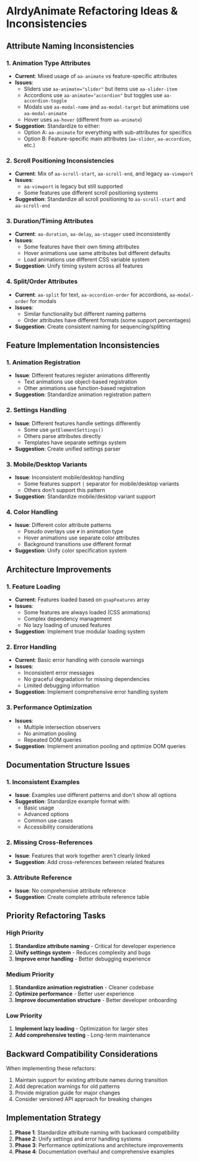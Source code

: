 # AlrdyAnimate Refactoring Ideas & Inconsistencies

## Attribute Naming Inconsistencies

### 1. Animation Type Attributes
- **Current**: Mixed usage of `aa-animate` vs feature-specific attributes
- **Issues**:
  - Sliders use `aa-animate="slider"` but items use `aa-slider-item`
  - Accordions use `aa-animate="accordion"` but toggles use `aa-accordion-toggle`
  - Modals use `aa-modal-name` and `aa-modal-target` but animations use `aa-modal-animate`
  - Hover uses `aa-hover` (different from `aa-animate`)
- **Suggestion**: Standardize to either:
  - Option A: `aa-animate` for everything with sub-attributes for specifics
  - Option B: Feature-specific main attributes (`aa-slider`, `aa-accordion`, etc.)


### 2. Scroll Positioning Inconsistencies
- **Current**: Mix of `aa-scroll-start`, `aa-scroll-end`, and legacy `aa-viewport`
- **Issues**:
  - `aa-viewport` is legacy but still supported
  - Some features use different scroll positioning systems
- **Suggestion**: Standardize all scroll positioning to `aa-scroll-start` and `aa-scroll-end`

### 3. Duration/Timing Attributes
- **Current**: `aa-duration`, `aa-delay`, `aa-stagger` used inconsistently
- **Issues**:
  - Some features have their own timing attributes
  - Hover animations use same attributes but different defaults
  - Load animations use different CSS variable system
- **Suggestion**: Unify timing system across all features

### 4. Split/Order Attributes
- **Current**: `aa-split` for text, `aa-accordion-order` for accordions, `aa-modal-order` for modals
- **Issues**:
  - Similar functionality but different naming patterns
  - Order attributes have different formats (some support percentages)
- **Suggestion**: Create consistent naming for sequencing/splitting

## Feature Implementation Inconsistencies

### 1. Animation Registration
- **Issue**: Different features register animations differently
  - Text animations use object-based registration
  - Other animations use function-based registration
- **Suggestion**: Standardize animation registration pattern

### 2. Settings Handling
- **Issue**: Different features handle settings differently
  - Some use `getElementSettings()`
  - Others parse attributes directly
  - Templates have separate settings system
- **Suggestion**: Create unified settings parser

### 3. Mobile/Desktop Variants
- **Issue**: Inconsistent mobile/desktop handling
  - Some features support `|` separator for mobile/desktop variants
  - Others don't support this pattern
- **Suggestion**: Standardize mobile/desktop variant support

### 4. Color Handling
- **Issue**: Different color attribute patterns
  - Pseudo overlays use `#` in animation type
  - Hover animations use separate color attributes
  - Background transitions use different format
- **Suggestion**: Unify color specification system

## Architecture Improvements

### 1. Feature Loading
- **Current**: Features loaded based on `gsapFeatures` array
- **Issues**:
  - Some features are always loaded (CSS animations)
  - Complex dependency management
  - No lazy loading of unused features
- **Suggestion**: Implement true modular loading system

### 2. Error Handling
- **Current**: Basic error handling with console warnings
- **Issues**:
  - Inconsistent error messages
  - No graceful degradation for missing dependencies
  - Limited debugging information
- **Suggestion**: Implement comprehensive error handling system

### 3. Performance Optimization
- **Issues**:
  - Multiple intersection observers
  - No animation pooling
  - Repeated DOM queries
- **Suggestion**: Implement animation pooling and optimize DOM queries

## Documentation Structure Issues

### 1. Inconsistent Examples
- **Issue**: Examples use different patterns and don't show all options
- **Suggestion**: Standardize example format with:
  - Basic usage
  - Advanced options
  - Common use cases
  - Accessibility considerations

### 2. Missing Cross-References
- **Issue**: Features that work together aren't clearly linked
- **Suggestion**: Add cross-references between related features

### 3. Attribute Reference
- **Issue**: No comprehensive attribute reference
- **Suggestion**: Create complete attribute reference table

## Priority Refactoring Tasks

### High Priority
1. **Standardize attribute naming** - Critical for developer experience
2. **Unify settings system** - Reduces complexity and bugs
3. **Improve error handling** - Better debugging experience

### Medium Priority
1. **Standardize animation registration** - Cleaner codebase
2. **Optimize performance** - Better user experience
3. **Improve documentation structure** - Better developer onboarding

### Low Priority
1. **Implement lazy loading** - Optimization for larger sites
2. **Add comprehensive testing** - Long-term maintenance

## Backward Compatibility Considerations

When implementing these refactors:
1. Maintain support for existing attribute names during transition
2. Add deprecation warnings for old patterns
3. Provide migration guide for major changes
4. Consider versioned API approach for breaking changes

## Implementation Strategy

1. **Phase 1**: Standardize attribute naming with backward compatibility
2. **Phase 2**: Unify settings and error handling systems
3. **Phase 3**: Performance optimizations and architecture improvements
4. **Phase 4**: Documentation overhaul and comprehensive examples
